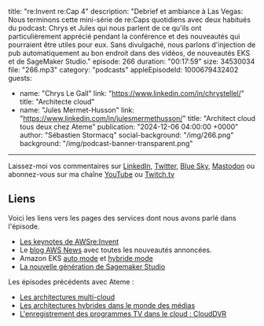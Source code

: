 title: "re:Invent re:Cap 4"
description: "Debrief et ambiance à Las Vegas: Nous terminons cette mini-série de re:Caps quotidiens avec deux habitués du podcast: Chrys et Jules qui nous parlent de ce qu'ils ont particulièrement apprécié pendant la conférence et des nouveautés qui pourraient être utiles pour eux.  Sans divulgaché, nous parlons d'injection de pub automatiquement au bon endroit dans des vidéos, de nouveautés EKS et de SageMaker Studio."
episode: 266
duration: "00:17:59"
size: 34530034
file: "266.mp3"
category: "podcasts"
appleEpisodeId: 1000679432402
guests:
  - name: "Chrys Le Gall"
    link: "https://www.linkedin.com/in/chrystellel/"
    title: "Architecte cloud"
  - name: "Jules Mermet-Husson"
    link: "https://www.linkedin.com/in/julesmermethusson/"
    title: "Architect cloud tous deux chez Ateme"
publication: "2024-12-06 04:00:00 +0000"
author: "Sébastien Stormacq"
social-background: "/img/266.png"
background: "/img/podcast-banner-transparent.png"
---

Laissez-moi vos commentaires sur [LinkedIn](https://www.linkedin.com/in/sebastienstormacq/), [Twitter](https://twitter.com/sebsto), [Blue Sky](https://bsky.app/profile/sebsto.bsky.social), [Mastodon](https://awscommunity.social/@sebsto) ou abonnez-vous sur ma chaîne [YouTube](https://www.youtube.com/sebsto) ou [Twitch.tv](https://www.twitch.tv/sebAWS)

## Liens

Voici les liens vers les pages des services dont nous avons parlé dans l'épisode.

- [Les keynotes de AWSre:Invent](https://www.youtube.com/playlist?list=PL2yQDdvlhXf_aPLMfxECsw-UIbEg6uy42)
- Le [blog AWS News](https://aws.amazon.com/blogs/aws/) avec toutes les nouveautés annoncées.
- Amazon EKS [auto mode](https://aws.amazon.com/blogs/aws/streamline-kubernetes-cluster-management-with-new-amazon-eks-auto-mode/) et [hybride mode](https://aws.amazon.com/blogs/aws/use-your-on-premises-infrastructure-in-amazon-eks-clusters-with-amazon-eks-hybrid-nodes/)
- [La nouvelle génération de Sagemaker Studio](https://aws.amazon.com/blogs/aws/introducing-the-next-generation-of-amazon-sagemaker-the-center-for-all-your-data-analytics-and-ai/)

Les épisodes précédents avec Ateme : 
- [Les architectures multi-cloud](https://francais.podcast.go-aws.com/web/podcasts/episode_255/index.html)
- [Les architectures hybrides dans le monde des médias](https://francais.podcast.go-aws.com/web/podcasts/episode_177/index.html)
- [L'enregistrement des programmes TV dans le cloud : CloudDVR](https://francais.podcast.go-aws.com/web/podcasts/episode_155/index.html)

